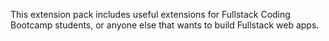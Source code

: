 This extension pack includes useful extensions for Fullstack Coding Bootcamp students, or anyone else that wants to build Fullstack web apps.
